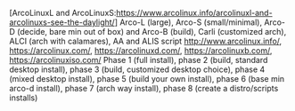 [ArcoLinuxL and ArcoLinuxS:https://www.arcolinux.info/arcolinuxl-and-arcolinuxs-see-the-daylight/]
Arco-L (large), Arco-S (small/minimal), Arco-D (decide, bare min out of box) and Arco-B (build), Carli (customized arch), ALCI (arch with calamares), AA and ALIS script
http://www.arcolinux.info/, https://arcolinux.com/, https://arcolinuxd.com/, https://arcolinuxb.com/, https://arcolinuxiso.com/
Phase 1 (full install), phase 2 (build, standard desktop install), phase 3 (build, customized desktop choice), phase 4 (mixed desktop install), phase 5 (build your own install), phase 6 (base min arco-d install), phase 7 (arch way install), phase 8 (create a distro/scripts installs)

